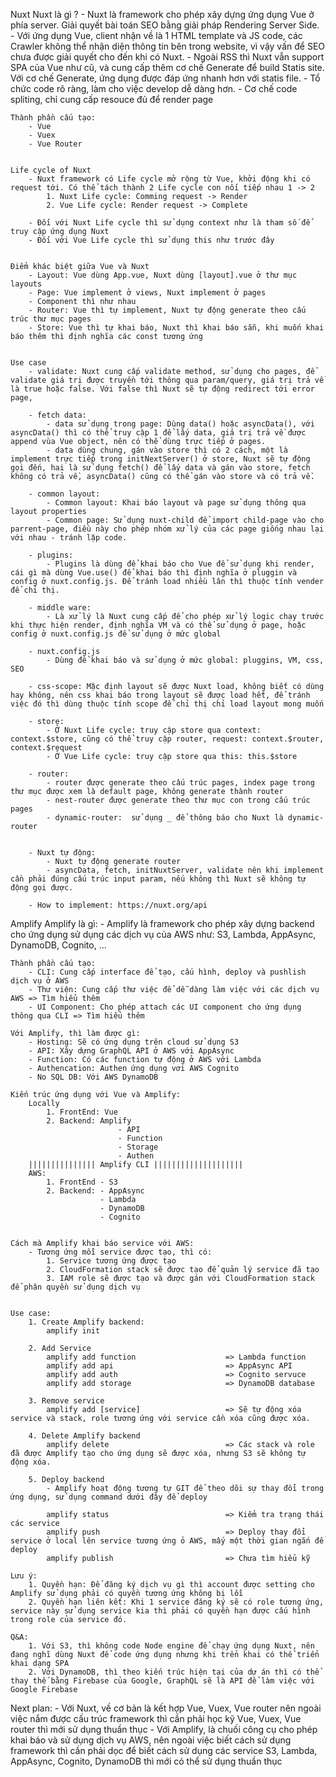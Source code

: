 Nuxt
	Nuxt là gì ?
		- Nuxt là framework cho phép xây dựng ứng dụng Vue ở phía server. Giải quyết bài toán SEO bằng giải pháp Rendering Server Side.
		- Với ứng dụng Vue, client nhận về là 1 HTML template và JS code, các Crawler không thể nhận diện thông tin bên trong website, vì vậy vấn để SEO chưa được giải quyết cho đến khi có Nuxt.
		- Ngoài RSS thì Nuxt vẫn support SPA của Vue như cũ, và cung cấp thêm cơ chế Generate để build Statis site. Với cơ chế Generate, ứng dụng được đáp ứng nhanh hơn với statis file.
		- Tổ chức code rõ ràng, làm cho việc develop dễ dàng hơn.
		- Cơ chế code spliting, chỉ cung cấp resouce đủ để render page

	Thành phần cấu tạo:
		- Vue
		- Vuex
		- Vue Router


	Life cycle of Nuxt
		- Nuxt framework có Life cycle mở rộng từ Vue, khởi động khi có request tới. Có thể tách thành 2 Life cycle con nối tiếp nhau 1 -> 2
			1. Nuxt Life cycle: Comming request -> Render
			2. Vue Life cycle: Render request -> Complete

		- Đối với Nuxt Life cycle thì sử dụng context như là tham số để truy cập ứng dụng Nuxt
		- Đối với Vue Life cycle thì sử dụng this như trước đây


	Điểm khác biệt giữa Vue và Nuxt
		- Layout: Vue dùng App.vue, Nuxt dùng [layout].vue ở thư mục layouts
		- Page: Vue implement ở views, Nuxt implement ở pages
		- Component thì như nhau
		- Router: Vue thì tự implement, Nuxt tự động generate theo cấu trúc thư mục pages
		- Store: Vue thì tự khai báo, Nuxt thì khai báo sẵn, khi muốn khai báo thêm thì định nghĩa các const tương ứng
	

	Use case
		- validate: Nuxt cung cấp validate method, sử dụng cho pages, để validate giá trị được truyền tới thông qua param/query, giá trị trả về là true hoặc false. Với false thì Nuxt sẽ tự động redirect tới error page,

		- fetch data:
			- data sử dụng trong page: Dùng data() hoặc asyncData(), với asyncData() thì có thể truy cập 1 để lấy data, giá trị trả về được append vùa Vue object, nên có thể dùng trực tiếp ở pages.
			- data dùng chung, gán vào store thì có 2 cách, một là implement trực tiếp trong initNextServer() ở store, Nuxt sẽ tự động gọi đến, hai là sử dụng fetch() để lấy data và gán vào store, fetch không có trả về, asyncData() cũng có thể gán vào store và có trả về.

		- common layout: 
			- Common layout: Khai báo layout và page sử dụng thông qua layout properties
			- Common page: Sử dụng nuxt-child để import child-page vào cho parrent-page, điều này cho phép nhóm xử lý của các page giống nhau lại với nhau - tránh lặp code.

		- plugins:
			- Plugins là dùng để khai báo cho Vue để sử dụng khi render, cái gì mà dùng Vue.use() để khai báo thì định nghĩa ở pluggin và config ở nuxt.config.js. Để tránh load nhiều lân thì thuộc tính vender để chỉ thị.

		- middle ware:
			- Là xử lý là Nuxt cung cấp để cho phép xử lý logic chạy trước khi thực hiện render, định nghĩa VM và có thể sử dụng ở page, hoặc config ở nuxt.config.js để sử dụng ở mức global

		- nuxt.config.js
			- Dùng để khai báo và sử dụng ở mức global: pluggins, VM, css, SEO

		- css-scope: Mặc định layout sẽ được Nuxt load, không biết có dùng hay không, nên css khai báo trong layout sẽ được load hết, để tránh việc đó thì dùng thuộc tính scope để chỉ thị chỉ load layout mong muốn

		- store:
			- Ở Nuxt Life cycle: truy cập store qua context: context.$store, cũng có thể truy cập router, request: context.$router, context.$request
			- Ở Vue Life cycle: truy cập store qua this: this.$store

		- router:
			- router được generate theo cấu trúc pages, index page trong thư mục được xem là default page, không generate thành router
			- nest-router được generate theo thư mục con trong cấu trúc pages
			- dynamic-router:  sử dụng _ để thông báo cho Nuxt là dynamic-router


		- Nuxt tự động:
			- Nuxt tự động generate router
			- asyncData, fetch, initNuxtServer, validate nên khi implement cần phải đúng cấu trúc input param, nếu không thì Nuxt sẽ không tự động gọi được.

		- How to implement: https://nuxt.org/api


Amplify
	Amplify là gì:
		- Amplify là framework cho phép xây dựng backend cho ứng dụng sử dụng các dịch vụ của AWS như: S3, Lambda, AppAsync, DynamoDB, Cognito, ...

	Thành phần cấu tạo:
		- CLI: Cung cấp interface để tạo, cấu hình, deploy và pushlish dịch vụ ở AWS
		- Thư viện: Cung cấp thư việc để dễ dàng làm việc với các dịch vụ AWS => Tìm hiểu thêm
		- UI Component: Cho phép attach các UI component cho ứng dụng thông qua CLI => Tìm hiểu thêm

	Với Amplify, thì làm được gì:
		- Hosting: Sẽ có ứng dụng trên cloud sử dụng S3
		- API: Xây dựng GraphQL API ở AWS với AppAsync
		- Function: Có các function tự động ở AWS với Lambda
		- Authencation: Authen ứng dụng vơi AWS Cognito 
		- No SQL DB: Với AWS DynamoDB

	Kiến trúc ứng dụng với Vue và Amplify:
		Locally
			1. FrontEnd: Vue
			2. Backend: Amplify
							- API
							- Function
							- Storage
							- Authen
		||||||||||||||| Amplify CLI ||||||||||||||||||||
		AWS:
			1. FrontEnd - S3
			2. Backend: - AppAsync
						- Lambda
						- DynamoDB
						- Cognito

	
	Cách mà Amplify khai báo service với AWS:
		- Tương ứng mỗi service được tạo, thì có:
			1. Service tương ứng được tạo
			2. CloudFormation stack sẽ được tạo để quản lý service đã tạo
			3. IAM role sẽ được tạo và được gán với CloudFormation stack để phân quyền sử dụng dịch vụ


	Use case:
		1. Create Amplify backend:
			amplify init

		2. Add Service
			amplify add function                   	=> Lambda function
			amplify add api 						=> AppAsync API
			amplify add auth 						=> Cognito servuce
			amplify add storage 					=> DynamoDB database

		3. Remove service
			amplify add [service]					=> Sẽ tự động xóa service và stack, role tương ứng với service cần xóa cũng được xóa.

		4. Delete Amplify backend
			amplify delete  						=> Các stack và role đã được Amplify tạo cho ứng dụng sẽ được xóa, nhưng S3 sẽ không tự động xóa.

		5. Deploy backend
			- Amplify hoạt động tương tự GIT để theo dõi sự thay đổi trong ứng dụng, sử dụng command dưới đây để deploy

			amplify status 							=> Kiểm tra trạng thái các service
			amplify push  							=> Deploy thay đổi service ở local lên service tương ứng ỏ AWS, mấy một thời gian ngắn để deploy
			amplify publish							=> Chưa tìm hiểu kỹ	

	Lưu ý: 
		1. Quyền hạn: Để đăng ký dịch vụ gì thì account được setting cho Amplify sử dụng phải có quyền tương ứng không bị lỗi
		2. Quyền hạn liên kết: Khi 1 service đăng ký sẽ có role tương ứng, service này sử dụng service kia thì phải có quyền hạn được cấu hình trong role của service đó.

	Q&A:
		1. Với S3, thì không code Node engine để chạy ứng dụng Nuxt, nên đang nghĩ dùng Nuxt để code ứng dụng nhưng khi trển khai có thể triển khai dạng SPA
		2. Với DynamoDB, thì theo kiến trúc hiện tại của dự án thì có thể thay thế bằng Firebase của Google, GraphQL sẽ là API để làm việc với Google Firebase


Next plan:
	- Với Nuxt, về cơ bản là kết hợp Vue, Vuex, Vue router nên ngoài việc nắm được cấu trúc framework thì cần phải học kỹ Vue, Vuex, Vue router thì mới sử dụng thuần thục
	- Với Amplify, là chuối công cụ cho phép khai báo và sử dụng dịch vụ AWS, nên ngoài việc biết cách sử dụng framework thì cần phải dọc để biết cách sử dụng các service S3, Lambda, AppAsync, Cognito, DynamoDB thì mới có thể sử dụng thuần thục












